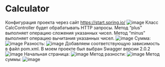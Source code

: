 # Calculator
Конфигурация проекта через сайт https://start.spring.io/
![image](https://github.com/okatsuki-Pain/Calculator/assets/120706381/12e8e2c3-b5f2-4c3b-87de-791bd161ea39)
Класс CalcController будет обрабатывать HTTP запросы. Метод “plus” выполняет операцию сложения указанных чисел. Метод “minus” выполняет операцию вычитания указанных чисел.
![image](https://github.com/okatsuki-Pain/Calculator/assets/120706381/840f72be-1012-4a2f-80f0-4e70a9b0b498)
Сумма:
![image](https://github.com/okatsuki-Pain/Calculator/assets/120706381/be374436-b98f-4f00-af02-e60c030ac770)
Разность:
![image](https://github.com/okatsuki-Pain/Calculator/assets/120706381/0c47a1c4-d762-4a65-8c37-378268d57ded)
Добавляем соответствующую зависимость в файл pom.xml. В моем проекте был выбран Swagger версии 2.0.2 
![image](https://github.com/okatsuki-Pain/Calculator/assets/120706381/460b623a-5e5c-4a9b-b696-7fdafeaf43db)
Начальная страница:
![image](https://github.com/okatsuki-Pain/Calculator/assets/120706381/e4def018-195c-484d-8a06-993546224d02)
Метод разности:
![image](https://github.com/okatsuki-Pain/Calculator/assets/120706381/68cbfeb7-61fa-4a0e-b3aa-ca18112bbb1a)
Метод суммы:
![image](https://github.com/okatsuki-Pain/Calculator/assets/120706381/f166a567-dd09-4d83-af87-cb832df9bf0b)
